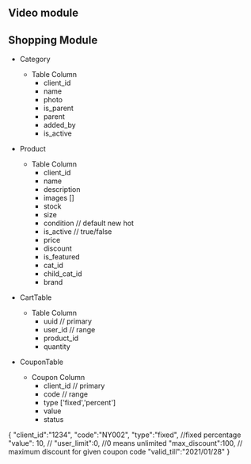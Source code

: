 
## Video module

## Shopping Module
- Category
    - Table Column 
        - client_id
        - name
        - photo
        - is_parent
        - parent
        - added_by
        - is_active

- Product 
    - Table Column
        - client_id
        - name
        - description
        - images []
        - stock
        - size 
        - condition // default new hot
        - is_active // true/false
        - price
        - discount
        - is_featured
        - cat_id
        - child_cat_id
        - brand
        

- CartTable
    - Table Column
        - uuid // primary
        - user_id // range   
        - product_id
        - quantity

- CouponTable
    - Coupon Column
        - client_id // primary
        - code // range   
        - type ['fixed','percent']
        - value
        - status


{
   "client_id":"1234",
   "code":"NY002",
   "type":"fixed", //fixed percentage
   "value": 10, //
   "user_limit":0, //0 means unlimited
   "max_discount":100, // maximum discount for given coupon code
   "valid_till":"2021/01/28"
}